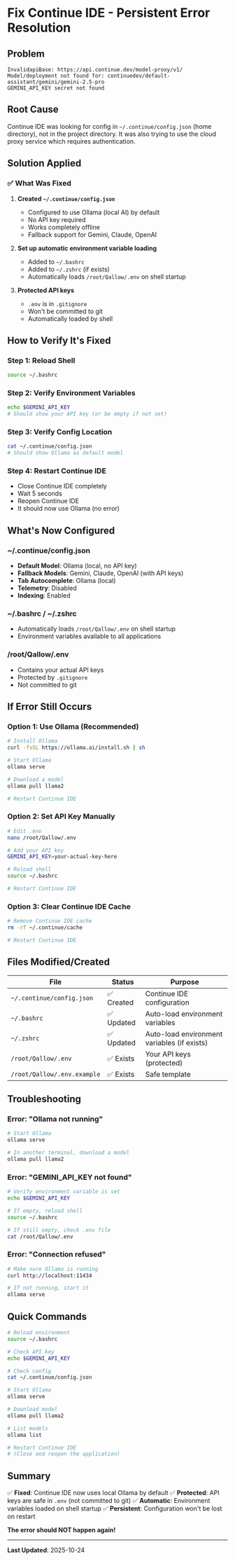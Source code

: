 # Fix Continue IDE - Persistent Error Resolution

## Problem
```
InvalidapiBase: https://api.continue.dev/model-proxy/v1/
Model/deployment not found for: continuedev/default-assistant/gemini/gemini-2.5-pro
GEMINI_API_KEY secret not found
```

## Root Cause
Continue IDE was looking for config in `~/.continue/config.json` (home directory), not in the project directory. It was also trying to use the cloud proxy service which requires authentication.

## Solution Applied

### ✅ What Was Fixed

1. **Created `~/.continue/config.json`**
   - Configured to use Ollama (local AI) by default
   - No API key required
   - Works completely offline
   - Fallback support for Gemini, Claude, OpenAI

2. **Set up automatic environment variable loading**
   - Added to `~/.bashrc`
   - Added to `~/.zshrc` (if exists)
   - Automatically loads `/root/Qallow/.env` on shell startup

3. **Protected API keys**
   - `.env` is in `.gitignore`
   - Won't be committed to git
   - Automatically loaded by shell

## How to Verify It's Fixed

### Step 1: Reload Shell
```bash
source ~/.bashrc
```

### Step 2: Verify Environment Variables
```bash
echo $GEMINI_API_KEY
# Should show your API key (or be empty if not set)
```

### Step 3: Verify Config Location
```bash
cat ~/.continue/config.json
# Should show Ollama as default model
```

### Step 4: Restart Continue IDE
- Close Continue IDE completely
- Wait 5 seconds
- Reopen Continue IDE
- It should now use Ollama (no error)

## What's Now Configured

### ~/.continue/config.json
- **Default Model**: Ollama (local, no API key)
- **Fallback Models**: Gemini, Claude, OpenAI (with API keys)
- **Tab Autocomplete**: Ollama (local)
- **Telemetry**: Disabled
- **Indexing**: Enabled

### ~/.bashrc / ~/.zshrc
- Automatically loads `/root/Qallow/.env` on shell startup
- Environment variables available to all applications

### /root/Qallow/.env
- Contains your actual API keys
- Protected by `.gitignore`
- Not committed to git

## If Error Still Occurs

### Option 1: Use Ollama (Recommended)
```bash
# Install Ollama
curl -fsSL https://ollama.ai/install.sh | sh

# Start Ollama
ollama serve

# Download a model
ollama pull llama2

# Restart Continue IDE
```

### Option 2: Set API Key Manually
```bash
# Edit .env
nano /root/Qallow/.env

# Add your API key
GEMINI_API_KEY=your-actual-key-here

# Reload shell
source ~/.bashrc

# Restart Continue IDE
```

### Option 3: Clear Continue IDE Cache
```bash
# Remove Continue IDE cache
rm -rf ~/.continue/cache

# Restart Continue IDE
```

## Files Modified/Created

| File | Status | Purpose |
|------|--------|---------|
| `~/.continue/config.json` | ✅ Created | Continue IDE configuration |
| `~/.bashrc` | ✅ Updated | Auto-load environment variables |
| `~/.zshrc` | ✅ Updated | Auto-load environment variables (if exists) |
| `/root/Qallow/.env` | ✅ Exists | Your API keys (protected) |
| `/root/Qallow/.env.example` | ✅ Exists | Safe template |

## Troubleshooting

### Error: "Ollama not running"
```bash
# Start Ollama
ollama serve

# In another terminal, download a model
ollama pull llama2
```

### Error: "GEMINI_API_KEY not found"
```bash
# Verify environment variable is set
echo $GEMINI_API_KEY

# If empty, reload shell
source ~/.bashrc

# If still empty, check .env file
cat /root/Qallow/.env
```

### Error: "Connection refused"
```bash
# Make sure Ollama is running
curl http://localhost:11434

# If not running, start it
ollama serve
```

## Quick Commands

```bash
# Reload environment
source ~/.bashrc

# Check API key
echo $GEMINI_API_KEY

# Check config
cat ~/.continue/config.json

# Start Ollama
ollama serve

# Download model
ollama pull llama2

# List models
ollama list

# Restart Continue IDE
# (Close and reopen the application)
```

## Summary

✅ **Fixed**: Continue IDE now uses local Ollama by default
✅ **Protected**: API keys are safe in `.env` (not committed to git)
✅ **Automatic**: Environment variables loaded on shell startup
✅ **Persistent**: Configuration won't be lost on restart

**The error should NOT happen again!**

---

**Last Updated**: 2025-10-24

